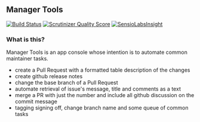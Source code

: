 ## Manager Tools

[![Build Status](https://travis-ci.org/cordoval/manager-tools.png?branch=master)](https://travis-ci.org/cordoval/manager-tools)
[![Scrutinizer Quality Score](https://scrutinizer-ci.com/g/cordoval/manager-tools/badges/quality-score.png?s=c57c93daff824aeb3b38bca0bc8986063a0471f8)](https://scrutinizer-ci.com/g/cordoval/manager-tools/)
[![SensioLabsInsight](https://insight.sensiolabs.com/projects/160ad92b-b065-482e-9ebd-4cff2b931451/mini.png)](https://insight.sensiolabs.com/projects/160ad92b-b065-482e-9ebd-4cff2b931451)

### What is this?

Manager Tools is an app console whose intention is to automate common maintainer tasks.

- create a Pull Request with a formatted table description of the changes
- create github release notes
- change the base branch of a Pull Request
- automate retrieval of issue's message, title and comments as a text
- merge a PR with just the number and include all github discussion on the commit message
- tagging signing off, change branch name and some queue of common tasks



